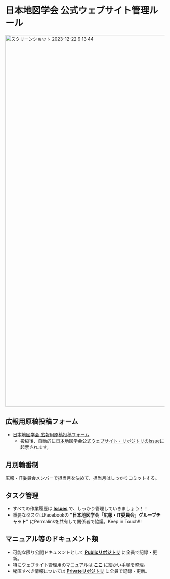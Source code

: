 # 日本地図学会 公式ウェブサイト管理ルール

<img width="1172" alt="スクリーンショット 2023-12-22 9 13 44" src="https://github.com/japancartographersassociation/README/assets/416977/ef6ce94a-6baa-477f-99b2-bf52a0af51e1">

## 広報用原稿投稿フォーム
* [日本地図学会 広報用原稿投稿フォーム](https://forms.gle/YhaToocBiRh2XTSz5)
   - 投稿後、自動的に[日本地図学会公式ウェブサイト・リポジトリのIssue](https://github.com/japancartographersassociation/www_develop/issues?q=is%3Aissue+is%3Aopen+%E5%BA%83%E5%A0%B1%E6%8A%95%E7%A8%BF%E4%BE%9D%E9%A0%BC)に起票されます。 

## 月別輪番制
広報・IT委員会メンバーで担当月を決めて、担当月はしっかりコミットする。

## タスク管理
* すべての作業履歴は **[Issues](https://github.com/japancartographersassociation/www_develop/issues)** で、しっかり管理していきましょう！！
* 重要なタスクはFacebookの **"日本地図学会「広報・IT委員会」グループチャット"** にPermalinkを共有して関係者で協議。Keep in Touch!!!

## マニュアル等のドキュメント類
 * 可能な限り公開ドキュメントとして **[Publicリポジトリ](https://github.com/japancartographersassociation/README)** に全員で記録・更新。
 * 特にウェブサイト管理用のマニュアルは **[ここ](https://github.com/japancartographersassociation/README/blob/main/docs/WebsiteAdministrationManual.md)** に細かい手順を整理。
 * 秘匿すべき情報については **[Privateリポジトリ](https://github.com/japancartographersassociation/readme4private)** に全員で記録・更新。

